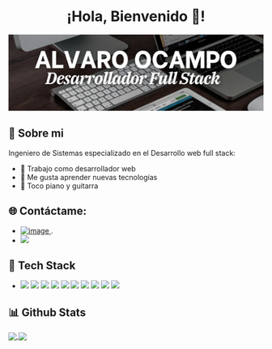 <h1 align="center">¡Hola, Bienvenido 👋!</h1>
<div id="header" align="center">
  <img decoding="async" src="https://github.com/aeopaz/images/blob/main/BannerAlvaro.png" width="800"/>
</div>

## 💪 Sobre mi

Ingeniero de Sistemas especializado en el Desarrollo web full stack:

* 👷 Trabajo como desarrollador web
* 📖 Me gusta aprender nuevas tecnologías
* 🎼 Toco piano y guitarra

## 🌐 Contáctame:
* [![image](https://github.com/user-attachments/assets/9be5fd45-ef91-4ddb-8e47-cf9185c0fa56)
](https://www.linkedin.com/in/alvaro-eduardo-ocampo-paz-416562141/).
* <img decoding="async" src="https://img.shields.io/badge/aeopaz@gmail.com-3EAF7C&logo=gmail"/>

## 🔨 Tech Stack
*  <img decoding="async" src="https://img.shields.io/badge/Laravel-F33A2F"/> <img decoding="async" src="https://img.shields.io/badge/Vue.js-3EAF7C"/>  <img decoding="async" src="https://img.shields.io/badge/JavaScript-EFD81D"/> <img decoding="async" src="https://img.shields.io/badge/Bootstrap-8712F6"/> <img decoding="async" src="https://img.shields.io/badge/CSS-254BDD"/> <img decoding="async" src="https://img.shields.io/badge/SASS-C06190"/> <img decoding="async" src="https://img.shields.io/badge/Flutter-51BFF0"/> <img decoding="async" src="https://img.shields.io/badge/MySQL-005E87"/> <img decoding="async" src="https://img.shields.io/badge/WordPress-30353A"/> <img decoding="async" src="https://img.shields.io/badge/Python-3E7AAA"/>

## 📊 Github Stats
<a href="https://github.com/aeopaz/github-readme-stats">
  <img align="center" src="https://github-readme-stats.vercel.app/api/pin/?username=aeopaz&repo=github-readme-stats" />
</a>
<a href="https://github.com/aeopaz/convoychat">
  <img align="center" src="https://github-readme-stats.vercel.app/api/pin/?username=aeopaz&repo=convoychat" />
</a>



<!--

https://github.com/GPopZach/github-readme-stats/blob/master/docs/readme_es.md

**aeopaz/aeopaz** is a ✨ _special_ ✨ repository because its `README.md` (this file) appears on your GitHub profile.
Here are some ideas to get you started:

- 🔭 I’m currently working on ...
- 🌱 I’m currently learning ...
- 👯 I’m looking to collaborate on ...
- 🤔 I’m looking for help with ...
- 💬 Ask me about ...
- 📫 How to reach me: ...
- 😄 Pronouns: ...
- ⚡ Fun fact: ...
-->
